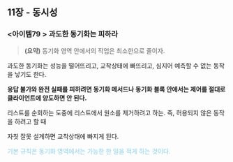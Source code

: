 ## 11장 - 동시성

### <아이템79 > 과도한 동기화는 피하라

> **(요약)** 동기화 영역 안에서의 작업은 최소한으로 줄이자.

과도한 동기화는 성능을 떨어뜨리고, 교착상태에 빠뜨리고, 심지어 예측할 수 없는 동작을 낳기도 한다.

**응답 불가와 완전 실패를 피하려면 동기화 메서드나 동기화 블록 안에서는 제어를 절대로 클라이언트에 양도하면 안 된다.**

리스트를 순회하는 도중에 리스트에서 원소를 제거하려고 하는. 즉, 허용되지 않은 동작을 하려고 할 때

자칫 잘못 설계하면 교착상태에 빠지게 된다.

<span style='color:skyblue'>기본 규칙은 동기화 영역에서는 가능한 한 일을 적게 하는 것이다.</span>
